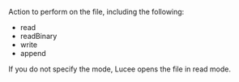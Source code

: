 Action to perform on the file, including the following:

- read
- readBinary
- write
- append

If you do not specify the mode, Lucee opens the file in read mode.